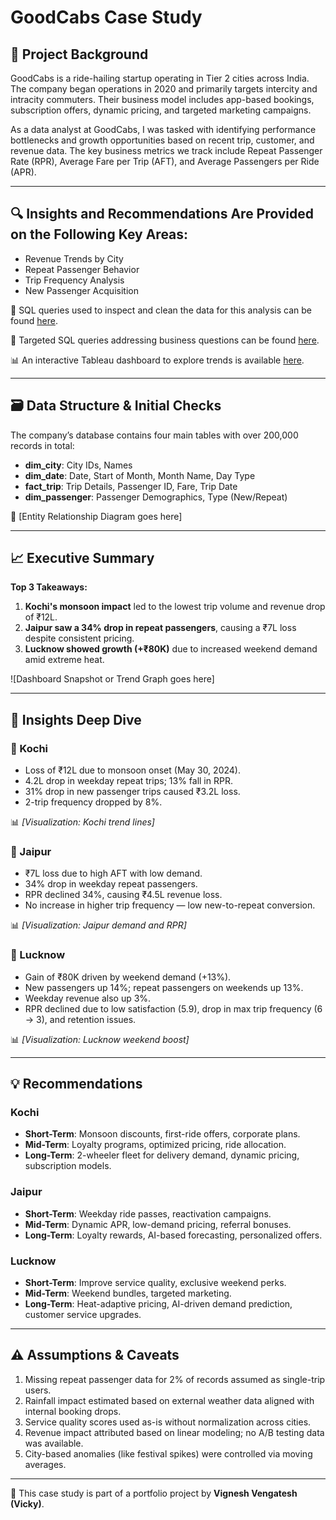# GoodCabs Case Study

## 📌 Project Background
GoodCabs is a ride-hailing startup operating in Tier 2 cities across India. The company began operations in 2020 and primarily targets intercity and intracity commuters. Their business model includes app-based bookings, subscription offers, dynamic pricing, and targeted marketing campaigns.

As a data analyst at GoodCabs, I was tasked with identifying performance bottlenecks and growth opportunities based on recent trip, customer, and revenue data. The key business metrics we track include Repeat Passenger Rate (RPR), Average Fare per Trip (AFT), and Average Passengers per Ride (APR).

---

## 🔍 Insights and Recommendations Are Provided on the Following Key Areas:

- Revenue Trends by City
- Repeat Passenger Behavior
- Trip Frequency Analysis
- New Passenger Acquisition

📁 SQL queries used to inspect and clean the data for this analysis can be found [here](#).

📁 Targeted SQL queries addressing business questions can be found [here](#).

📊 An interactive Tableau dashboard to explore trends is available [here](#).

---

## 🗃️ Data Structure & Initial Checks
The company’s database contains four main tables with over 200,000 records in total:

- **dim_city**: City IDs, Names
- **dim_date**: Date, Start of Month, Month Name, Day Type
- **fact_trip**: Trip Details, Passenger ID, Fare, Trip Date
- **dim_passenger**: Passenger Demographics, Type (New/Repeat)

📌 [Entity Relationship Diagram goes here]

---

## 📈 Executive Summary

**Top 3 Takeaways:**

1. **Kochi's monsoon impact** led to the lowest trip volume and revenue drop of ₹12L.
2. **Jaipur saw a 34% drop in repeat passengers**, causing a ₹7L loss despite consistent pricing.
3. **Lucknow showed growth (+₹80K)** due to increased weekend demand amid extreme heat.

![Dashboard Snapshot or Trend Graph goes here]

---

## 🔬 Insights Deep Dive

### 📍 Kochi
- Loss of ₹12L due to monsoon onset (May 30, 2024).
- 4.2L drop in weekday repeat trips; 13% fall in RPR.
- 31% drop in new passenger trips caused ₹3.2L loss.
- 2-trip frequency dropped by 8%.

📊 *[Visualization: Kochi trend lines]*

### 📍 Jaipur
- ₹7L loss due to high AFT with low demand.
- 34% drop in weekday repeat passengers.
- RPR declined 34%, causing ₹4.5L revenue loss.
- No increase in higher trip frequency — low new-to-repeat conversion.

📊 *[Visualization: Jaipur demand and RPR]*

### 📍 Lucknow
- Gain of ₹80K driven by weekend demand (+13%).
- New passengers up 14%; repeat passengers on weekends up 13%.
- Weekday revenue also up 3%.
- RPR declined due to low satisfaction (5.9), drop in max trip frequency (6 → 3), and retention issues.

📊 *[Visualization: Lucknow weekend boost]*

---

## 💡 Recommendations

### Kochi
- **Short-Term**: Monsoon discounts, first-ride offers, corporate plans.
- **Mid-Term**: Loyalty programs, optimized pricing, ride allocation.
- **Long-Term**: 2-wheeler fleet for delivery demand, dynamic pricing, subscription models.

### Jaipur
- **Short-Term**: Weekday ride passes, reactivation campaigns.
- **Mid-Term**: Dynamic APR, low-demand pricing, referral bonuses.
- **Long-Term**: Loyalty rewards, AI-based forecasting, personalized offers.

### Lucknow
- **Short-Term**: Improve service quality, exclusive weekend perks.
- **Mid-Term**: Weekend bundles, targeted marketing.
- **Long-Term**: Heat-adaptive pricing, AI-driven demand prediction, customer service upgrades.

---

## ⚠️ Assumptions & Caveats

1. Missing repeat passenger data for 2% of records assumed as single-trip users.
2. Rainfall impact estimated based on external weather data aligned with internal booking drops.
3. Service quality scores used as-is without normalization across cities.
4. Revenue impact attributed based on linear modeling; no A/B testing data was available.
5. City-based anomalies (like festival spikes) were controlled via moving averages.

---

📂 This case study is part of a portfolio project by **Vignesh Vengatesh (Vicky)**.

